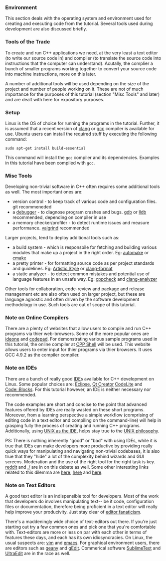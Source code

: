 ### Environment

This section deals with the operating system and environment used for creating and executing code from the tutorial. Several tools used during development are also discussed briefly.

### Tools of the Trade

To create and run C++ applications we need, at the very least a text editor (to write our source code in) and compiler (to translate the source code into instructions that the computer can understand). Acutally, the complier a bunch of smaller programs working together to convert your source code into machine instructions, more on this later.

A number of additional tools will be used depending on the size of the project and number of people working on it. These are not of much importance for the purposes of this tutorial (section "Misc Tools" and later) and are dealt with here for expository purposes.

### Setup

Linux is the OS of choice for running the programs in the tutorial. Further, it is assumed that a recent version of [clang](http://clang.llvm.org/) or [gcc](https://gcc.gnu.org/) compiler is available for use. Ubuntu users can install the required stuff by executing the following command:

`sudo apt-get install build-essential`

This command will install the `gcc` compiler and its dependencies. Examples in this tutorial have been compiled with `gcc`.

### Misc Tools

Developing non-trivial software in C++ often requires some additional tools as well. The most important ones are:

* version control - to keep track of various code and configuration files. git recommeneded
* a [debugger](https://en.wikipedia.org/wiki/Debugger) - to diagnose program crashes and bugs. [gdb](https://www.gnu.org/software/gdb/) or [lldb](http://lldb.llvm.org/) recommended, depending on compiler in use
* a memory checker/profiler - to detect runtime issues and measure performance. [valgrind](http://valgrind.org/) recommended

Larger projects, tend to deploy additional tools such as:
* a build system - which is responsbile for fetching and building various modules that make up a project in the right order. Eg: [automake](https://www.gnu.org/software/automake/) or [cmake](https://cmake.org/)
* a pretty printer - for formatting source code as per project standards and guidelines. Eg: [Artistic Style](http://astyle.sourceforge.net/) or [clang-format](http://clang.llvm.org/docs/ClangFormat.html) 
* a static analyzer - to detect common mistakes and potential use of language features in an unsafe way. Eg: [cppcheck](http://cppcheck.sourceforge.net/) and [clang-analyzer](http://clang-analyzer.llvm.org/)

Other tools for collaboration, code-review and package and release management etc are also often used on larger project, but these are language agnostic and often driven by the software development methodology in use. Such tools are out of scope of this tutorial.

### Note on Online Compilers

There are a plenty of websites that allow users to compile and run C++ programs via thier web-browsers. Some of the more popular ones are [ideone](https://ideone.com/) and [codepad](http://codepad.org/). For demonstrating various sample programs used in this tutorial, the online compiler at [CPP Shell](http://cpp.sh/) will be used. This website allows users to enter input for thier programs via thier browsers. It uses GCC 4.9.2 as the compiler compiler.

### Note on IDEs

There are a bunch of really good [IDE](https://en.wikipedia.org/wiki/Integrated_development_environment)s available for C++ development on Linux. Some popular choices are: [Eclipse](https://eclipse.org/cdt/), [Qt Creator](http://www.qt.io/ide/) [CodeLite](http://codelite.org/) and [Code::Blocks](http://www.codeblocks.org/). For this tutorial however, an IDE is neither necessary nor recommended. 

The code examples are short and concise to the point that advanced features offered by IDEs are really wasted on these short programs. Moreover, from a learning perspective a simple workflow (comprising of editing code in a text editor and compiling on the command-line) will help in grasping fully the process of creating and running C++ programs. Additionally, using [UNIX as the IDE](http://blog.sanctum.geek.nz/series/unix-as-ide/), helps stay true to the [UNIX philosophy](https://en.wikipedia.org/wiki/Unix_philosophy#Do_One_Thing_and_Do_It_Well).

PS: There is nothing inherently "good" or "bad" with using IDEs, while it is true that IDEs can make developers more productive by providing really quick ways for manipulating and navigating non-trivial codebases, it is also true that they "hide" a lot of the complexity behind wizards and GUI screens. Moderation and the use of the right tool for the right task is key. [reddit](https://www.reddit.com/r/programming/comments/1ywo5v/does_relying_on_an_ide_for_development_make_you_a/) and [./](http://developers.slashdot.org/story/14/02/24/1845209/does-relying-on-an-ide-make-you-a-bad-programmer) are in on this debate as well. Some other interesting links related to this dilemma are [here](http://programmers.stackexchange.com/questions/39798/being-ide-dependent-how-can-it-harm-me), [here](https://michaelochurch.wordpress.com/2013/01/09/ide-culture-vs-unix-philosophy/) and [here](http://radar.oreilly.com/2014/01/to-ide-or-not-to-ide.html).

### Note on Text Editors

A good text editor is an indispensible tool for developers. Most of the work that developers do involves manipulating text-- be it code, configuration files or documentation, therefore being proficient in a text editor will really help improve your producivity. Just stay clear of [editor fanaticism](https://en.wikipedia.org/wiki/Editor_war). 

There's a maddeningly wide choice of text-editors out there. If you're just starting out try a few common ones and pick one that you're comfortable with. Text-editors are more or less on par with each other in terms of features these days, and each has its own idiosyncracies. On Linux, the usual suspects are: [vim](http://www.vim.org/about.php) and [emacs](https://www.gnu.org/software/emacs/). For graphical environment users, there are editors such as [geany](http://www.geany.org/) and [gEdit](https://wiki.gnome.org/Apps/Gedit). Commerical software [SublimeText](http://www.sublimetext.com/) and [UltraEdit](http://www.ultraedit.com/products/ultraedit.html) are in the race as well.



